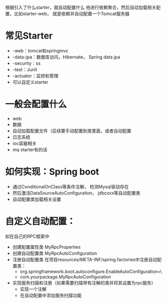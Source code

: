 根据引入了什么starter，就自动配置什么
他进行依赖聚合，然后自动加载相关配置，比如starter-web， 就是依赖并自动配置一个Tomcat服务器

# 常见Starter
- -web：tomcat和springmvc
- -data-jpa：数据库访问，Hibernate， Spring data jpa
- -security：ss
- -test：Junit
- -actuator：监控和管理
- 可以自定义starter
# 一般会配置什么
- web
- 数据
- 自动加载配置文件（后续要手动配置到类里面，或者自动配置
- 日志系统
- ioc容器相关
- mq starter有的话
# 如何实现：Spring boot
- 通过ConditionalOnClass等条件注解， 检测Mysql驱动存在
- 然后激活DataSourceAutoConfiguration， jdbcxxx等自动配置类
- 自动配置类加载相关设置
# 自定义自动配置：
如在自己的RPC框架中
- 创建配置属性类 MyRpcProperties
- 创建自动配置类 MyRpcAutoConfiguration
- 注册自动配置类 在项目resources/META-INF/spring.factories中注册自动配置类：
	- org.springframework.boot.autoconfigure.EnableAutoConfiguration=\
	- com.yourpackage.MyRpcAutoConfiguration
- 实现服务扫描和注册（如果需要扫描带有注解的类并将其设置为rpc服务）
	- 实现一个注解
	- 在自动配置中添加服务扫描功能
